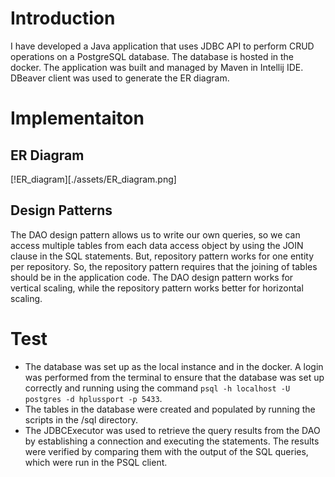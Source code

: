 # Introduction
I have developed a Java application that uses JDBC API to perform CRUD operations on a PostgreSQL database. The database is hosted in the docker. The application was built and managed by Maven in Intellij IDE.  
DBeaver client was used to generate the ER diagram.
# Implementaiton
## ER Diagram
[!ER_diagram][./assets/ER_diagram.png]
## Design Patterns
The DAO design pattern allows us to write our own queries, so we can access multiple tables from each data access object by using the JOIN clause in the SQL statements. But, repository pattern works for one entity per repository.
So, the repository pattern requires that the joining of tables should be in the application code. The DAO design pattern works for vertical scaling, while the repository pattern works better for horizontal scaling.
# Test
- The database was set up as the local instance and in the docker. A login was performed from the terminal to ensure that the database was set up correctly and running using the command
`psql -h localhost -U postgres -d hplussport -p 5433`.
- The tables in the database were created and populated by running the scripts in the /sql directory.
- The JDBCExecutor was used to retrieve the query results from the DAO by establishing a connection and executing the statements. The results were verified by comparing them with the output of the SQL queries, which were run in the PSQL client.
